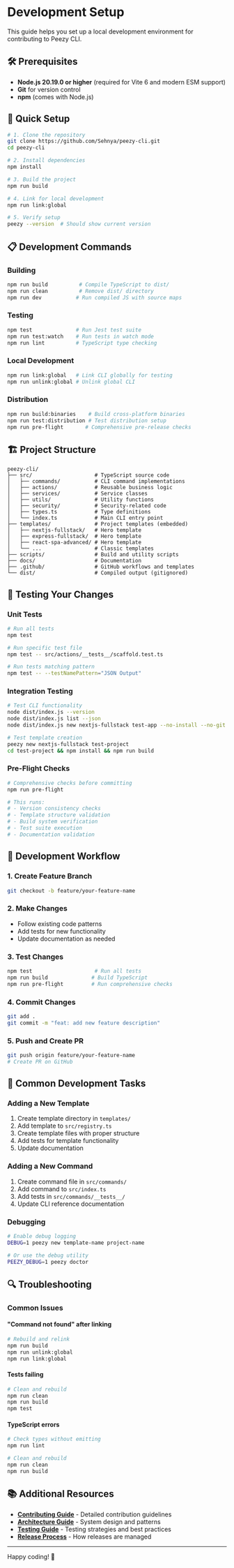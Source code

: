 # Development Setup

This guide helps you set up a local development environment for contributing to Peezy CLI.

## 🛠️ Prerequisites

- **Node.js 20.19.0 or higher** (required for Vite 6 and modern ESM support)
- **Git** for version control
- **npm** (comes with Node.js)

## 🚀 Quick Setup

```bash
# 1. Clone the repository
git clone https://github.com/Sehnya/peezy-cli.git
cd peezy-cli

# 2. Install dependencies
npm install

# 3. Build the project
npm run build

# 4. Link for local development
npm run link:global

# 5. Verify setup
peezy --version  # Should show current version
```

## 📋 Development Commands

### Building

```bash
npm run build          # Compile TypeScript to dist/
npm run clean          # Remove dist/ directory
npm run dev           # Run compiled JS with source maps
```

### Testing

```bash
npm test              # Run Jest test suite
npm run test:watch    # Run tests in watch mode
npm run lint          # TypeScript type checking
```

### Local Development

```bash
npm run link:global   # Link CLI globally for testing
npm run unlink:global # Unlink global CLI
```

### Distribution

```bash
npm run build:binaries    # Build cross-platform binaries
npm run test:distribution # Test distribution setup
npm run pre-flight       # Comprehensive pre-release checks
```

## 🏗️ Project Structure

```
peezy-cli/
├── src/                    # TypeScript source code
│   ├── commands/           # CLI command implementations
│   ├── actions/            # Reusable business logic
│   ├── services/           # Service classes
│   ├── utils/              # Utility functions
│   ├── security/           # Security-related code
│   ├── types.ts            # Type definitions
│   └── index.ts            # Main CLI entry point
├── templates/              # Project templates (embedded)
│   ├── nextjs-fullstack/   # Hero template
│   ├── express-fullstack/  # Hero template
│   ├── react-spa-advanced/ # Hero template
│   └── ...                 # Classic templates
├── scripts/                # Build and utility scripts
├── docs/                   # Documentation
├── .github/                # GitHub workflows and templates
└── dist/                   # Compiled output (gitignored)
```

## 🧪 Testing Your Changes

### Unit Tests

```bash
# Run all tests
npm test

# Run specific test file
npm test -- src/actions/__tests__/scaffold.test.ts

# Run tests matching pattern
npm test -- --testNamePattern="JSON Output"
```

### Integration Testing

```bash
# Test CLI functionality
node dist/index.js --version
node dist/index.js list --json
node dist/index.js new nextjs-fullstack test-app --no-install --no-git

# Test template creation
peezy new nextjs-fullstack test-project
cd test-project && npm install && npm run build
```

### Pre-Flight Checks

```bash
# Comprehensive checks before committing
npm run pre-flight

# This runs:
# - Version consistency checks
# - Template structure validation
# - Build system verification
# - Test suite execution
# - Documentation validation
```

## 🔧 Development Workflow

### 1. Create Feature Branch

```bash
git checkout -b feature/your-feature-name
```

### 2. Make Changes

- Follow existing code patterns
- Add tests for new functionality
- Update documentation as needed

### 3. Test Changes

```bash
npm test                    # Run all tests
npm run build              # Build TypeScript
npm run pre-flight         # Run comprehensive checks
```

### 4. Commit Changes

```bash
git add .
git commit -m "feat: add new feature description"
```

### 5. Push and Create PR

```bash
git push origin feature/your-feature-name
# Create PR on GitHub
```

## 🎯 Common Development Tasks

### Adding a New Template

1. Create template directory in `templates/`
2. Add template to `src/registry.ts`
3. Create template files with proper structure
4. Add tests for template functionality
5. Update documentation

### Adding a New Command

1. Create command file in `src/commands/`
2. Add command to `src/index.ts`
3. Add tests in `src/commands/__tests__/`
4. Update CLI reference documentation

### Debugging

```bash
# Enable debug logging
DEBUG=1 peezy new template-name project-name

# Or use the debug utility
PEEZY_DEBUG=1 peezy doctor
```

## 🔍 Troubleshooting

### Common Issues

#### "Command not found" after linking

```bash
# Rebuild and relink
npm run build
npm run unlink:global
npm run link:global
```

#### Tests failing

```bash
# Clean and rebuild
npm run clean
npm run build
npm test
```

#### TypeScript errors

```bash
# Check types without emitting
npm run lint

# Clean and rebuild
npm run clean
npm run build
```

## 📚 Additional Resources

- **[Contributing Guide](contributing.md)** - Detailed contribution guidelines
- **[Architecture Guide](architecture.md)** - System design and patterns
- **[Testing Guide](testing.md)** - Testing strategies and best practices
- **[Release Process](release-process.md)** - How releases are managed

---

Happy coding! 🚀
